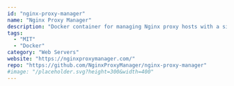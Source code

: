 ```yaml
---
id: "nginx-proxy-manager"
name: "Nginx Proxy Manager"
description: "Docker container for managing Nginx proxy hosts with a simple, powerful interface."
tags:
  - "MIT"
  - "Docker"
category: "Web Servers"
website: "https://nginxproxymanager.com/"
repo: "https://github.com/NginxProxyManager/nginx-proxy-manager"
#image: "/placeholder.svg?height=300&width=400"
---
```


